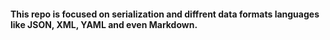#### This repo is focused on serialization and diffrent data formats languages like JSON, XML, YAML and even Markdown.
